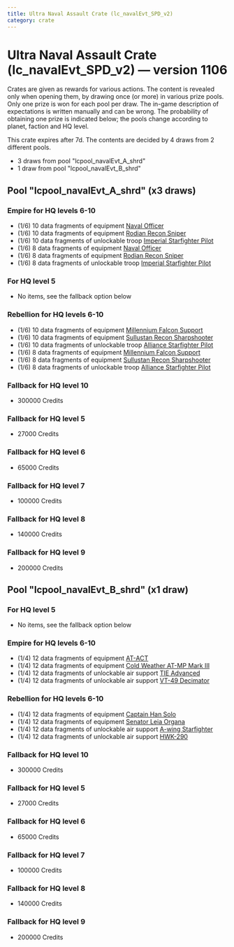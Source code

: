 ```yaml
---
title: Ultra Naval Assault Crate (lc_navalEvt_SPD_v2)
category: crate
---
```


# Ultra Naval Assault Crate (lc_navalEvt_SPD_v2) — version 1106

Crates are given as rewards for various actions. The content is revealed only when opening them, by drawing once (or more) in various prize pools. Only one prize is won for each pool per draw. The in-game description of expectations is written manually and can be wrong. The probability of obtaining one prize is indicated below; the pools change according to planet, faction and HQ level.

This crate expires after 7d. The contents are decided by 4 draws from 2 different pools.
  * 3 draws from pool "lcpool_navalEvt_A_shrd"
  * 1 draw from pool "lcpool_navalEvt_B_shrd"

## Pool "lcpool_navalEvt_A_shrd" (x3 draws)

### Empire for HQ levels 6-10

  * (1/6) 10 data fragments of equipment [Naval Officer](eqpEmpireNavalOfficer)
  * (1/6) 10 data fragments of equipment [Rodian Recon Sniper](eqpEmpireRodian)
  * (1/6) 10 data fragments of unlockable troop [Imperial Starfighter Pilot](TiePilot)
  * (1/6) 8 data fragments of equipment [Naval Officer](eqpEmpireNavalOfficer)
  * (1/6) 8 data fragments of equipment [Rodian Recon Sniper](eqpEmpireRodian)
  * (1/6) 8 data fragments of unlockable troop [Imperial Starfighter Pilot](TiePilot)

### For HQ level 5

  * No items, see the fallback option below

### Rebellion for HQ levels 6-10

  * (1/6) 10 data fragments of equipment [Millennium Falcon Support](eqpRebelChewie)
  * (1/6) 10 data fragments of equipment [Sullustan Recon Sharpshooter](eqpRebelSullustan)
  * (1/6) 10 data fragments of unlockable troop [Alliance Starfighter Pilot](XWingPilot)
  * (1/6) 8 data fragments of equipment [Millennium Falcon Support](eqpRebelChewie)
  * (1/6) 8 data fragments of equipment [Sullustan Recon Sharpshooter](eqpRebelSullustan)
  * (1/6) 8 data fragments of unlockable troop [Alliance Starfighter Pilot](XWingPilot)

### Fallback for HQ level 10

  * 300000 Credits

### Fallback for HQ level 5

  * 27000 Credits

### Fallback for HQ level 6

  * 65000 Credits

### Fallback for HQ level 7

  * 100000 Credits

### Fallback for HQ level 8

  * 140000 Credits

### Fallback for HQ level 9

  * 200000 Credits

## Pool "lcpool_navalEvt_B_shrd" (x1 draw)

### For HQ level 5

  * No items, see the fallback option below

### Empire for HQ levels 6-10

  * (1/4) 12 data fragments of equipment [AT-ACT](eqpEmpireCargoGreatDane)
  * (1/4) 12 data fragments of equipment [Cold Weather AT-MP Mark III](eqpEmpireArcticATMP)
  * (1/4) 12 data fragments of unlockable air support [TIE Advanced](TieAdvanced)
  * (1/4) 12 data fragments of unlockable air support [VT-49 Decimator](VT49)

### Rebellion for HQ levels 6-10

  * (1/4) 12 data fragments of equipment [Captain Han Solo](eqpRebelCaptainSolo)
  * (1/4) 12 data fragments of equipment [Senator Leia Organa](eqpRebelDiplomat)
  * (1/4) 12 data fragments of unlockable air support [A-wing Starfighter](AWing)
  * (1/4) 12 data fragments of unlockable air support [HWK-290](HWK290)

### Fallback for HQ level 10

  * 300000 Credits

### Fallback for HQ level 5

  * 27000 Credits

### Fallback for HQ level 6

  * 65000 Credits

### Fallback for HQ level 7

  * 100000 Credits

### Fallback for HQ level 8

  * 140000 Credits

### Fallback for HQ level 9

  * 200000 Credits